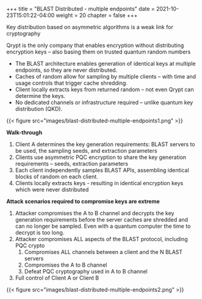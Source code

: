 +++
title = "BLAST Distributed - multiple endpoints"
date = 2021-10-23T15:01:22-04:00
weight = 20
chapter = false
+++

Key distribution based on asymmetric algorithms is a weak link for cryptography

Qrypt is the only company that enables encryption without distributing encryption keys – also basing them on trusted quantum random numbers

- The BLAST architecture enables generation of identical keys at multiple endpoints, so they are never distributed.
- Caches of random allow for sampling by multiple clients – with time and usage controls that trigger cache shredding.
- Client locally extracts keys  from returned random – not even Qrypt can determine the keys.
- No dedicated channels or infrastructure required – unlike quantum key distribution (QKD).

{{< figure src="images/blast-distributed-multiple-endpoints1.png" >}}

**Walk-through**
1. Client A determines the key generation requirements: BLAST servers to be used, the sampling seeds, and extraction parameters​
1. Clients use asymmetric PQC encryption to share the key generation requirements – seeds, extraction parameters​
1. Each client independently samples BLAST APIs, assembling identical blocks of random on each client.​
1. Clients locally extracts keys - resulting in identical encryption keys which were never distributed​

**​Attack scenarios required to compromise keys are extreme​**
1. Attacker compromises the A to B channel and decrypts the key generation requirements before the server caches are shredded and can no longer be sampled. Even with a quantum computer the time to decrypt is too long.​
1. Attacker compromises ALL aspects of the BLAST protocol, including PQC crypto​
   1. Compromises ALL channels between a client and the N BLAST servers​
   1. Compromises the A to B channel​
   1. Defeat PQC cryptography used in A to B channel​
1. Full control of Client A or Client B​

{{< figure src="images/blast-distributed-multiple-endpoints2.png" >}}